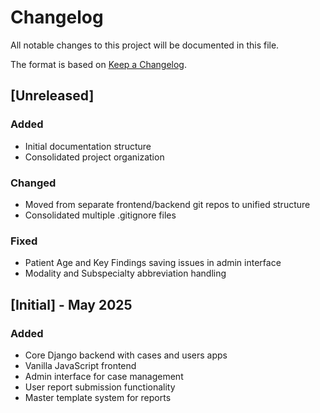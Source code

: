 # Changelog

All notable changes to this project will be documented in this file.

The format is based on [Keep a Changelog](https://keepachangelog.com/en/1.0.0/).

## [Unreleased]

### Added
- Initial documentation structure
- Consolidated project organization

### Changed
- Moved from separate frontend/backend git repos to unified structure
- Consolidated multiple .gitignore files

### Fixed
- Patient Age and Key Findings saving issues in admin interface
- Modality and Subspecialty abbreviation handling

## [Initial] - May 2025

### Added
- Core Django backend with cases and users apps
- Vanilla JavaScript frontend
- Admin interface for case management
- User report submission functionality
- Master template system for reports
